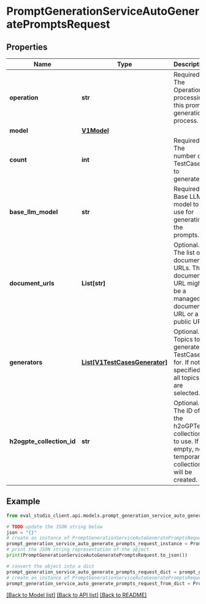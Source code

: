 # PromptGenerationServiceAutoGeneratePromptsRequest


## Properties

Name | Type | Description | Notes
------------ | ------------- | ------------- | -------------
**operation** | **str** | Required. The Operation processing this prompt generation process. | [optional] 
**model** | [**V1Model**](V1Model.md) |  | [optional] 
**count** | **int** | Required. The number of TestCases to generate. | [optional] 
**base_llm_model** | **str** | Required. Base LLM model to use for generating the prompts. | [optional] 
**document_urls** | **List[str]** | Optional. The list of document URLs. The document URL might be a managed document URL or a public URL. | [optional] 
**generators** | [**List[V1TestCasesGenerator]**](V1TestCasesGenerator.md) | Optional. Topics to generate TestCases for. If not specified, all topics are selected. | [optional] 
**h2ogpte_collection_id** | **str** | Optional. The ID of the h2oGPTe collection to use. If empty, new temporary collection will be created. | [optional] 

## Example

```python
from eval_studio_client.api.models.prompt_generation_service_auto_generate_prompts_request import PromptGenerationServiceAutoGeneratePromptsRequest

# TODO update the JSON string below
json = "{}"
# create an instance of PromptGenerationServiceAutoGeneratePromptsRequest from a JSON string
prompt_generation_service_auto_generate_prompts_request_instance = PromptGenerationServiceAutoGeneratePromptsRequest.from_json(json)
# print the JSON string representation of the object
print(PromptGenerationServiceAutoGeneratePromptsRequest.to_json())

# convert the object into a dict
prompt_generation_service_auto_generate_prompts_request_dict = prompt_generation_service_auto_generate_prompts_request_instance.to_dict()
# create an instance of PromptGenerationServiceAutoGeneratePromptsRequest from a dict
prompt_generation_service_auto_generate_prompts_request_from_dict = PromptGenerationServiceAutoGeneratePromptsRequest.from_dict(prompt_generation_service_auto_generate_prompts_request_dict)
```
[[Back to Model list]](../README.md#documentation-for-models) [[Back to API list]](../README.md#documentation-for-api-endpoints) [[Back to README]](../README.md)


